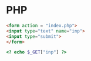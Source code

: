 # PHP

```html
<form action = "index.php">
<input type="text" name="inp">    
<input type="submit">
</form>
```

```php
<? echo $_GET["inp"] ?>
```
